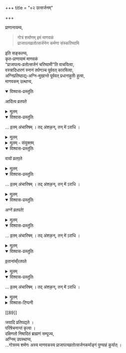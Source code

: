 +++
title = "०२ उत्सर्जनम्"

+++

प्राणानायम्य, 

> गोत्रं शर्माणम् इमं माणवकं  
> प्राजापत्यव्रतोत्सर्जनेन कर्मणा संस्करिष्यामि

इति सङ्कल्प्य,  
कृत-प्राणायामं माणवकं  
"प्राजापत्य-व्रतोत्सर्जनं चरिष्यामी"ति वाचयित्वा,  
वस्त्रादिधारणं स्नानं तर्पणञ्च पूर्ववत् कारयित्वा,  
अग्निप्रतिष्ठाद्य्-अग्नि-मुखान्ते पूर्ववत् प्रधानाहुतीः हुत्वा,  
माणवकम् उत्थाप्य,  

<div class="js_include" url="84_agne_vratapate.md"  newLevelForH1="5" includeTitle="false"> 

<details open><summary>विश्वास-प्रस्तुतिः</summary>

आदि॑त्य व्रतपते
</details>

<details><summary>मूलम्</summary>

आदि॑त्य व्रतपते
</details>


<details open><summary>विश्वास-प्रस्तुतिः</summary>

… व्र॒तम् अ॑चारिषम् । तद् अ॑शक॒न्, तन् मे॑ ऽराधि ।
</details>

<details><summary>मूलम्</summary>

व्र॒तम॑चारिषम् । तद॑शक॒न्तन्मे॑ऽराधि ।
</details>


<details><summary>मूलम् - संयुक्तम्</summary>

वायो॑ व्रतप॒तेऽग्ने॑ व्रतपते ।
</details>


<details open><summary>विश्वास-प्रस्तुतिः</summary>

वायो॑ व्रतप॒ते
</details>

<details><summary>मूलम्</summary>

वायो॑ व्रतप॒ते
</details>

<details open><summary>विश्वास-प्रस्तुतिः</summary>

… व्र॒तम् अ॑चारिषम् । तद् अ॑शक॒न्, तन् मे॑ ऽराधि ।
</details>

<details><summary>मूलम्</summary>

व्र॒तम॑चारिषम् । तद॑शक॒न्तन्मे॑ऽराधि ।
</details>

<details open><summary>विश्वास-प्रस्तुतिः</summary>

अग्ने॑ व्रतपते!
</details>

<details><summary>मूलम्</summary>

अग्ने॑ व्रतपते!
</details>

<details open><summary>विश्वास-प्रस्तुतिः</summary>

… व्र॒तम् अ॑चारिषम् । तद् अ॑शक॒न्, तन् मे॑ ऽराधि ।
</details>

<details><summary>मूलम्</summary>

व्र॒तम॑चारिषम् । तद॑शक॒न्तन्मे॑ऽराधि ।
</details>

<details open><summary>विश्वास-प्रस्तुतिः</summary>

व्र॒ताना॑व्व्ँरतपते
</details>

<details><summary>मूलम्</summary>

व्र॒ताना॑व्व्ँरतपते
</details>


<details open><summary>विश्वास-प्रस्तुतिः</summary>

… व्र॒तम् अ॑चारिषम् । तद् अ॑शक॒न्, तन् मे॑ ऽराधि ।
</details>

<details><summary>मूलम्</summary>

व्र॒तम॑चारिषम् । तद॑शक॒न्तन्मे॑ऽराधि ।
</details>  
</div>

<details><summary>विश्वास-टिप्पनी</summary>

> अग्ने व्रतपते काण्डर्षिभ्यः प्राजापत्यव्रतमचारिषं तदशकं तन्मे राधि । वायो व्रतपते काण्डर्षिभ्यः प्राजापत्यव्रतमचारिषं तदशकं तन्मे राधि । आदित्यव्रतपते काण्डर्षिभ्यः प्राजापत्यव्रतमचारिषं तदशकं तन्मे राधि ।

इति व्रतोत्सर्गे क्रमो निर्दिष्टः प्रयोगग्रन्थयोः श्रीनिवास-देशिक--वङ्गीपुरश्रीनिवास-कृतयोः।  

किञ्च, आरण्यके
आदित्य, वायो, अग्ने इति विपरीतक्रम आम्नातः (व्रतग्रहणे तु अग्ने, वायो, आदित्य इति क्रमः)।  

आरण्यकोक्त-उपाकरणोत्सर्ग-क्रम-वैपरीत्यं समञ्जसम् भाति।  
कुतस् तर्हि प्रयोगग्रन्थोष्व् अन्यथा?
</details>


[[89]]


जयादि प्रतिपद्यते ।  
परिषेचनान्तं कृत्वा ।  
दक्षिणतो निषादितं ब्राह्मणं सम्पूज्य,  
अग्निम् उपस्थाप्य,  
…गोत्रस्य शर्मणः अस्य माणवकस्य प्राजापत्यव्रतोत्सर्जनकर्माङ्गं पुण्याहं कुर्यात् ।